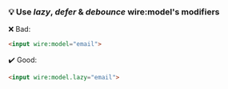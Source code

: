 ### 💡 Use *lazy*, *defer* & *debounce* wire:model's modifiers

:x: Bad:
```html
<input wire:model="email">
```

:heavy_check_mark: Good:
```html
<input wire:model.lazy="email">
```
